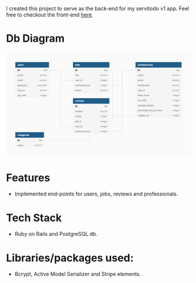 I created this project to serve as the back-end for my servitodo v1 app. Feel free to checkout the front-end [here](https://github.com/emilio-quintana-dev/servtido-client-v1).

# Db Diagram
![Db diagram](https://github.com/emilio-quintana-dev/servitodo-api-v1/blob/master/public/images/st-db-schema.png)

# Features
- Implemented end-points for users, jobs, reviews and professionals.

# Tech Stack
- Ruby on Rails and PostgreSQL db.

# Libraries/packages used:
- Bcrypt, Active Model Serializer and Stripe elements.

